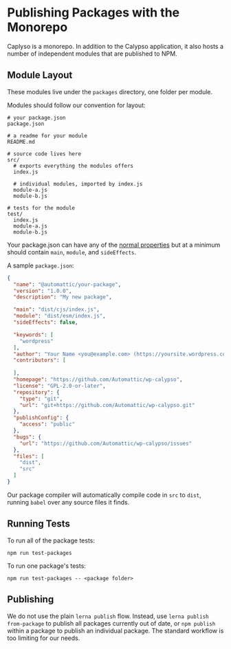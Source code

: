 Publishing Packages with the Monorepo
=====================================

Caplyso is a monorepo. In addition to the Calypso application, it also hosts a number of independent modules that are published to NPM.

## Module Layout

These modules live under the `packages` directory, one folder per module.

Modules should follow our convention for layout:
```
# your package.json
package.json

# a readme for your module
README.md

# source code lives here
src/
  # exports everything the modules offers
  index.js

  # individual modules, imported by index.js 
  module-a.js
  module-b.js

# tests for the module
test/
  index.js
  module-a.js
  module-b.js
```

Your package.json can have any of the [normal properties](https://docs.npmjs.com/files/package.json) but at a minimum should contain `main`, `module`, and `sideEffects`.

A sample `package.json`:

```json
{
  "name": "@automattic/your-package",
  "version": "1.0.0",
  "description": "My new package",

  "main": "dist/cjs/index.js",
  "module": "dist/esm/index.js",
  "sideEffects": false,

  "keywords": [
    "wordpress"
  ],
  "author": "Your Name <you@example.com> (https://yoursite.wordpress.com/)",
  "contributors": [
    
  ],
  "homepage": "https://github.com/Automattic/wp-calypso",
  "license": "GPL-2.0-or-later",
  "repository": {
    "type": "git",
    "url": "git+https://github.com/Automattic/wp-calypso.git"
  },
  "publishConfig": {
    "access": "public"
  },
  "bugs": {
    "url": "https://github.com/Automattic/wp-calypso/issues"
  },
  "files": [
    "dist",
    "src"
  ]
}

```

Our package compiler will automatically compile code in `src` to `dist`, running `babel` over any source files it finds.

## Running Tests
To run all of the package tests:

`npm run test-packages`

To run one package's tests:

`npm run test-packages -- <package folder>`

## Publishing

We do not use the plain `lerna publish` flow. Instead, use `lerna publish from-package` to publish all packages currently out of date, or `npm publish` within a package to publish an individual package. The standard workflow is too limiting for our needs.